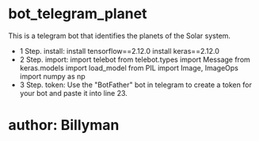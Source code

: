 # bot_telegram_planet
This is a telegram bot that identifies the planets of the Solar system.
 - 1 Step. install:
  install tensorflow==2.12.0
  install keras==2.12.0
 - 2 Step. import:
  import telebot
  from telebot.types import Message
  from keras.models import load_model
  from PIL import Image, ImageOps
  import numpy as np
 - 3 Step. token:
Use the "BotFather" bot in telegram to create a token for your bot and paste it into line 23.

# author: Billyman
